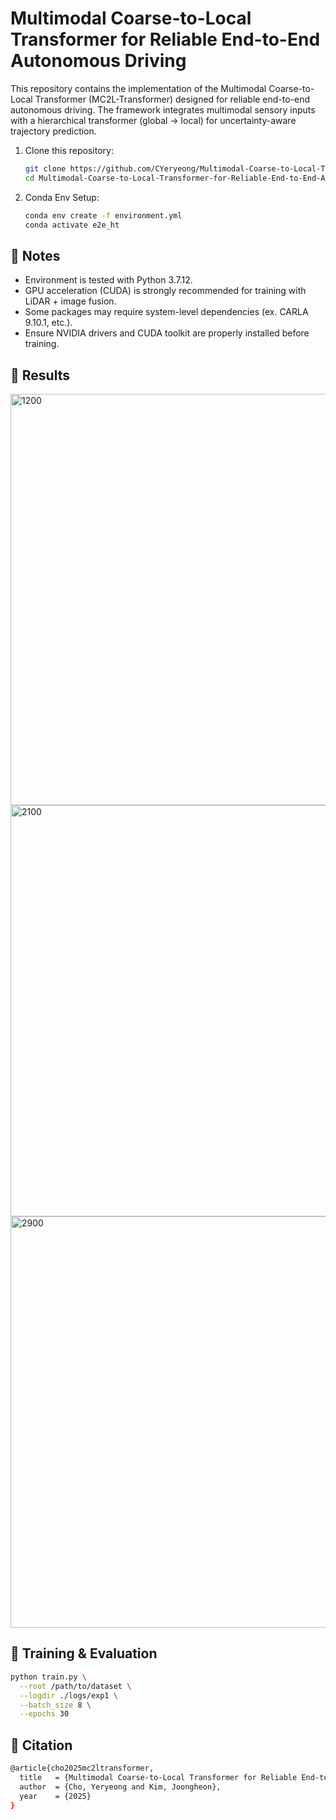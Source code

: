 # Multimodal Coarse-to-Local Transformer for Reliable End-to-End Autonomous Driving
This repository contains the implementation of the Multimodal Coarse-to-Local Transformer (MC2L-Transformer) designed for reliable end-to-end autonomous driving. 
The framework integrates multimodal sensory inputs with a hierarchical transformer (global → local) for uncertainty-aware trajectory prediction.

1. Clone this repository:
   ```bash
   git clone https://github.com/CYeryeong/Multimodal-Coarse-to-Local-Transformer-for-Reliable-End-to-End-Autonomous-Driving.git
   cd Multimodal-Coarse-to-Local-Transformer-for-Reliable-End-to-End-Autonomous-Driving

2. Conda Env Setup:
   ```bash
   conda env create -f environment.yml
   conda activate e2e_ht

## 📖 Notes
  - Environment is tested with Python 3.7.12.
  - GPU acceleration (CUDA) is strongly recommended for training with LiDAR + image fusion.
  - Some packages may require system-level dependencies (ex. CARLA 9.10.1, etc.).
  - Ensure NVIDIA drivers and CUDA toolkit are properly installed before training.

## 🚀 Results
<img width="1408" height="658" alt="1200" src="https://github.com/user-attachments/assets/db70c988-6d93-4e06-9a0b-dffd3483959d" />
<img width="1408" height="658" alt="2100" src="https://github.com/user-attachments/assets/41c26263-cfdd-404b-a882-69c29962339a" />
<img width="1408" height="658" alt="2900" src="https://github.com/user-attachments/assets/73484577-b828-438f-bd37-719d7d9e1171" />



## 🚀 Training & Evaluation
  ```bash
  python train.py \
    --root /path/to/dataset \
    --logdir ./logs/exp1 \
    --batch_size 8 \
    --epochs 30
  ```

## 📜 Citation
  ```bash
  @article{cho2025mc2ltransformer,
    title   = {Multimodal Coarse-to-Local Transformer for Reliable End-to-End Autonomous Driving},
    author  = {Cho, Yeryeong and Kim, Joongheon},
    year    = {2025}
  }
  ```
